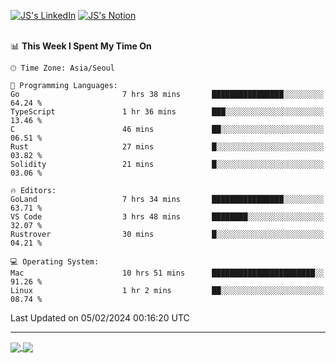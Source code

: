 
[![JS's LinkedIn](https://img.shields.io/badge/LinkedIn-blue?style=for-the-badge&logo=linkedin)](https://www.linkedin.com/in/jaeseung-lee-5a2a32139/) 
[![JS's Notion](https://img.shields.io/badge/Notion-black?style=for-the-badge&logo=notion)](https://bit.ly/ljswiki1) <br><br>
<!-- ![JS's GitHub stats](https://github-readme-stats-lemon-five.vercel.app/api?username=tkxkd0159&hide=contribs,prs,stars,issues&show_icons=true&theme=react&include_all_commits=true)   -->
<!-- ![Top Langs](https://github-readme-stats-lemon-five.vercel.app/api/top-langs/?username=tkxkd0159&layout=compact&hide=jupyter%20notebook,scss,html,css&langs_count=10)  -->


<!--START_SECTION:waka-->
📊 **This Week I Spent My Time On** 

```text
🕑︎ Time Zone: Asia/Seoul

💬 Programming Languages: 
Go                       7 hrs 38 mins       ████████████████░░░░░░░░░   64.24 % 
TypeScript               1 hr 36 mins        ███░░░░░░░░░░░░░░░░░░░░░░   13.46 % 
C                        46 mins             ██░░░░░░░░░░░░░░░░░░░░░░░   06.51 % 
Rust                     27 mins             █░░░░░░░░░░░░░░░░░░░░░░░░   03.82 % 
Solidity                 21 mins             █░░░░░░░░░░░░░░░░░░░░░░░░   03.06 % 

🔥 Editors: 
GoLand                   7 hrs 34 mins       ████████████████░░░░░░░░░   63.71 % 
VS Code                  3 hrs 48 mins       ████████░░░░░░░░░░░░░░░░░   32.07 % 
Rustrover                30 mins             █░░░░░░░░░░░░░░░░░░░░░░░░   04.21 % 

💻 Operating System: 
Mac                      10 hrs 51 mins      ███████████████████████░░   91.26 % 
Linux                    1 hr 2 mins         ██░░░░░░░░░░░░░░░░░░░░░░░   08.74 % 
```


 Last Updated on 05/02/2024 00:16:20 UTC
<!--END_SECTION:waka-->

---
<a href="https://github.com/tkxkd0159/dsalgo">
  <img align="center" src="https://github-readme-stats-lemon-five.vercel.app/api/pin/?username=tkxkd0159&repo=dsalgo&theme=react" />
</a>
<a href="https://github.com/tkxkd0159/books">
  <img align="center" src="https://github-readme-stats-lemon-five.vercel.app/api/pin/?username=tkxkd0159&repo=books&theme=react" />
</a>

<!---
- 🔭 I’m currently working on ...
- 🌱 I’m currently learning blockchain and distributed network
- 👯 I’m looking to collaborate on ...
- 🤔 I’m looking for help with ...
- 💬 Ask me about ...
- 📫 How to reach me: ...
- 😄 Pronouns: ...
- ⚡ Fun fact: ...
-->
